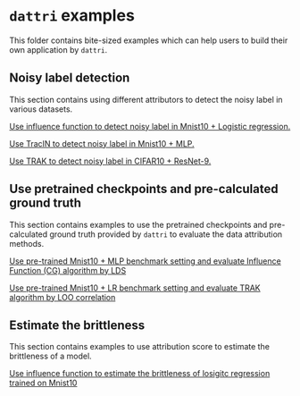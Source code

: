 # `dattri` examples
This folder contains bite-sized examples which can help users to build their own application by `dattri`.

## Noisy label detection
This section contains using different attributors to detect the noisy label in various datasets.

[Use influence function to detect noisy label in Mnist10 + Logistic regression.](./noisy_label_detection/influence_function_noisy_label.py)

[Use TracIN to detect noisy label in Mnist10 + MLP.](./noisy_label_detection/tracin_noisy_label.py)

[Use TRAK to detect noisy label in CIFAR10 + ResNet-9.](./noisy_label_detection/trak_noisy_label.py)

## Use pretrained checkpoints and pre-calculated ground truth

This section contains examples to use the pretrained checkpoints and pre-calculated ground truth provided by `dattri` to evaluate the data attribution methods.

[Use pre-trained Mnist10 + MLP benchmark setting and evaluate Influence Function (CG) algorithm by LDS](./pretrained_benchmark/influence_function_lds.py)

[Use pre-trained Mnist10 + LR benchmark setting and evaluate TRAK algorithm by LOO correlation](./pretrained_benchmark/trak_lds.py)

## Estimate the brittleness

This section contains examples to use attribution score to estimate the brittleness of a model.

[Use influence function to estimate the brittleness of losigitc regression trained on Mnist10](./brittleness/mnist_lr_brittleness.py)
